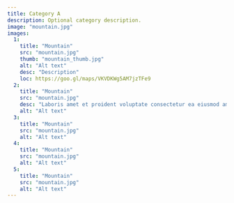 ```yaml
---
title: Category A
description: Optional category description.
image: "mountain.jpg"
images:
  1:
    title: "Mountain"
    src: "mountain.jpg"
    thumb: "mountain_thumb.jpg"
    alt: "Alt text"
    desc: "Description"
    loc: https://goo.gl/maps/VKVDKWg5AM7jzTFe9
  2:
    title: "Mountain"
    src: "mountain.jpg"
    desc: "Laboris amet et proident voluptate consectetur ea eiusmod amet excepteur incididunt magna. Velit deserunt irure consectetur dolore. Velit dolore veniam labore est ullamco consectetur id voluptate ipsum consectetur labore magna sit."
    alt: "Alt text"
  3:
    title: "Mountain"
    src: "mountain.jpg"
    alt: "Alt text"
  4:
    title: "Mountain"
    src: "mountain.jpg"
    alt: "Alt text"
  5:
    title: "Mountain"
    src: "mountain.jpg"
    alt: "Alt text"
---
```

